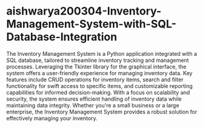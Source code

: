 # aishwarya200304-Inventory-Management-System-with-SQL-Database-Integration

The Inventory Management System is a Python application integrated with a SQL database, tailored to streamline inventory tracking and management processes. Leveraging the Tkinter library for the graphical interface, the system offers a user-friendly experience for managing inventory data. Key features include CRUD operations for inventory items, search and filter functionality for swift access to specific items, and customizable reporting capabilities for informed decision-making. With a focus on scalability and security, the system ensures efficient handling of inventory data while maintaining data integrity. Whether you're a small business or a large enterprise, the Inventory Management System provides a robust solution for effectively managing your inventory.

